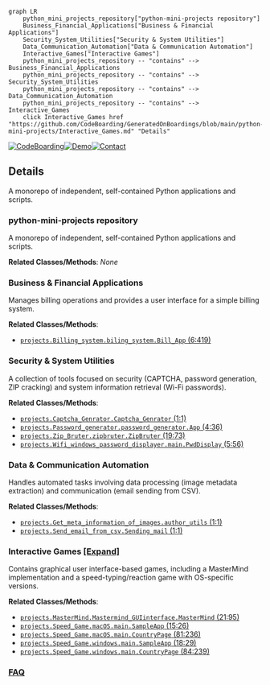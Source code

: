 ```mermaid
graph LR
    python_mini_projects_repository["python-mini-projects repository"]
    Business_Financial_Applications["Business & Financial Applications"]
    Security_System_Utilities["Security & System Utilities"]
    Data_Communication_Automation["Data & Communication Automation"]
    Interactive_Games["Interactive Games"]
    python_mini_projects_repository -- "contains" --> Business_Financial_Applications
    python_mini_projects_repository -- "contains" --> Security_System_Utilities
    python_mini_projects_repository -- "contains" --> Data_Communication_Automation
    python_mini_projects_repository -- "contains" --> Interactive_Games
    click Interactive_Games href "https://github.com/CodeBoarding/GeneratedOnBoardings/blob/main/python-mini-projects/Interactive_Games.md" "Details"
```

[![CodeBoarding](https://img.shields.io/badge/Generated%20by-CodeBoarding-9cf?style=flat-square)](https://github.com/CodeBoarding/CodeBoarding)[![Demo](https://img.shields.io/badge/Try%20our-Demo-blue?style=flat-square)](https://www.codeboarding.org/demo)[![Contact](https://img.shields.io/badge/Contact%20us%20-%20contact@codeboarding.org-lightgrey?style=flat-square)](mailto:contact@codeboarding.org)

## Details

A monorepo of independent, self-contained Python applications and scripts.

### python-mini-projects repository
A monorepo of independent, self-contained Python applications and scripts.


**Related Classes/Methods**: _None_

### Business & Financial Applications
Manages billing operations and provides a user interface for a simple billing system.


**Related Classes/Methods**:

- <a href="https://github.com/Python-World/python-mini-projects/blob/master/projects/Billing_system/biling_system.py#L6-L419" target="_blank" rel="noopener noreferrer">`projects.Billing_system.biling_system.Bill_App` (6:419)</a>


### Security & System Utilities
A collection of tools focused on security (CAPTCHA, password generation, ZIP cracking) and system information retrieval (Wi-Fi passwords).


**Related Classes/Methods**:

- <a href="https://github.com/Python-World/python-mini-projects/blob/master/projects/Captcha_Genrator/Captcha_Genrator.py#L1-L1" target="_blank" rel="noopener noreferrer">`projects.Captcha_Genrator.Captcha_Genrator` (1:1)</a>
- <a href="https://github.com/Python-World/python-mini-projects/blob/master/projects/Password_generator/password_generator.py#L4-L36" target="_blank" rel="noopener noreferrer">`projects.Password_generator.password_generator.App` (4:36)</a>
- <a href="https://github.com/Python-World/python-mini-projects/blob/master/projects/Zip_Bruter/zipbruter.py#L19-L73" target="_blank" rel="noopener noreferrer">`projects.Zip_Bruter.zipbruter.ZipBruter` (19:73)</a>
- <a href="https://github.com/Python-World/python-mini-projects/blob/master/projects/Wifi_windows_password_displayer/main.py#L5-L56" target="_blank" rel="noopener noreferrer">`projects.Wifi_windows_password_displayer.main.PwdDisplay` (5:56)</a>


### Data & Communication Automation
Handles automated tasks involving data processing (image metadata extraction) and communication (email sending from CSV).


**Related Classes/Methods**:

- <a href="https://github.com/Python-World/python-mini-projects/blob/master/projects/Get_meta_information_of_images/author_utils.py#L1-L1" target="_blank" rel="noopener noreferrer">`projects.Get_meta_information_of_images.author_utils` (1:1)</a>
- <a href="https://github.com/Python-World/python-mini-projects/blob/master/projects/Send_email_from_csv/Sending_mail.py#L1-L1" target="_blank" rel="noopener noreferrer">`projects.Send_email_from_csv.Sending_mail` (1:1)</a>


### Interactive Games [[Expand]](./Interactive_Games.md)
Contains graphical user interface-based games, including a MasterMind implementation and a speed-typing/reaction game with OS-specific versions.


**Related Classes/Methods**:

- <a href="https://github.com/Python-World/python-mini-projects/blob/master/projects/MasterMind/Mastermind_GUIinterface.py#L21-L95" target="_blank" rel="noopener noreferrer">`projects.MasterMind.Mastermind_GUIinterface.MasterMind` (21:95)</a>
- <a href="https://github.com/Python-World/python-mini-projects/blob/master/projects/Speed_Game/macOS/main.py#L15-L26" target="_blank" rel="noopener noreferrer">`projects.Speed_Game.macOS.main.SampleApp` (15:26)</a>
- <a href="https://github.com/Python-World/python-mini-projects/blob/master/projects/Speed_Game/macOS/main.py#L81-L236" target="_blank" rel="noopener noreferrer">`projects.Speed_Game.macOS.main.CountryPage` (81:236)</a>
- <a href="https://github.com/Python-World/python-mini-projects/blob/master/projects/Speed_Game/windows/main.py#L18-L29" target="_blank" rel="noopener noreferrer">`projects.Speed_Game.windows.main.SampleApp` (18:29)</a>
- <a href="https://github.com/Python-World/python-mini-projects/blob/master/projects/Speed_Game/windows/main.py#L84-L239" target="_blank" rel="noopener noreferrer">`projects.Speed_Game.windows.main.CountryPage` (84:239)</a>




### [FAQ](https://github.com/CodeBoarding/GeneratedOnBoardings/tree/main?tab=readme-ov-file#faq)
